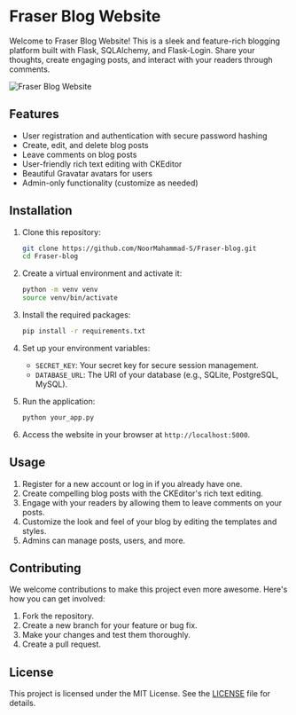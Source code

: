 # Fraser Blog Website

Welcome to Fraser Blog Website! This is a sleek and feature-rich blogging platform built with Flask, SQLAlchemy, and Flask-Login.
Share your thoughts, create engaging posts, and interact with your readers through comments.

![Fraser Blog Website](blog_website_screenshot.png)

## Features

- User registration and authentication with secure password hashing
- Create, edit, and delete blog posts
- Leave comments on blog posts
- User-friendly rich text editing with CKEditor
- Beautiful Gravatar avatars for users
- Admin-only functionality (customize as needed)

## Installation

1. Clone this repository:

   ```bash
   git clone https://github.com/NoorMahammad-S/Fraser-blog.git
   cd Fraser-blog
   ```

2. Create a virtual environment and activate it:

   ```bash
   python -m venv venv
   source venv/bin/activate
   ```

3. Install the required packages:

   ```bash
   pip install -r requirements.txt
   ```

4. Set up your environment variables:

   - `SECRET_KEY`: Your secret key for secure session management.
   - `DATABASE_URL`: The URI of your database (e.g., SQLite, PostgreSQL, MySQL).

5. Run the application:

   ```bash
   python your_app.py
   ```

6. Access the website in your browser at `http://localhost:5000`.

## Usage

1. Register for a new account or log in if you already have one.
2. Create compelling blog posts with the CKEditor's rich text editing.
3. Engage with your readers by allowing them to leave comments on your posts.
4. Customize the look and feel of your blog by editing the templates and styles.
5. Admins can manage posts, users, and more.

## Contributing

We welcome contributions to make this project even more awesome. Here's how you can get involved:

1. Fork the repository.
2. Create a new branch for your feature or bug fix.
3. Make your changes and test them thoroughly.
4. Create a pull request.

## License

This project is licensed under the MIT License. See the [LICENSE](LICENSE) file for details.
